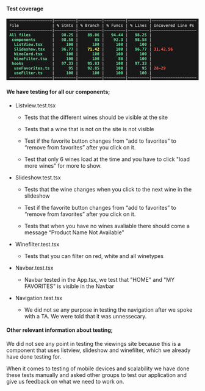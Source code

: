 #### Test coverage

![Test coverage](../assets/testCoverage.png)

#### We have testing for all our components;

- Listview.test.tsx

  - Tests that the different wines should be visible at the site

  - Tests that a wine that is not on the site is not visible

  - Test if the favorite button changes from “add to favorites” to “remove from favorites” after you click on it.
  - Test that only 6 wines load at the time and you have to click "load more wines" for more to show.

- Slideshow.test.tsx

  - Tests that the wine changes when you click to the next wine in the slideshow

  - Test if the favorite button changes from “add to favorites” to “remove from favorites” after you click on it.

  - Tests that when you have no wines avaliable there should come a message “Product Name Not Available”

- Winefilter.test.tsx

  - Tests that you can filter on red, white and all winetypes

- Navbar.test.tsx

  - Navbar tested in the App.tsx, we test that "HOME" and "MY FAVORITES" is visible in the Navbar

- Navigation.test.tsx

  - We did not se any purpose in testing the navigation after we spoke with a TA. We were told that it was unnessecary.

#### Other relevant information about testing;

We did not see any point in testing the viewings site
because this is a component that uses listview, slideshow and winefilter, which we already have done testing for.

When it comes to testing of mobile devices and scalability we have done
these tests manually and asked other groups to test our application and give us feedback on what we need to work on.
